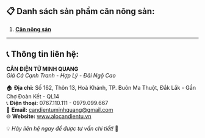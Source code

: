 ## 📋 Danh sách sản phẩm cân nông sản:

1. [**Cân nông sản**](https://alocandientu.vn/san-pham/can-nong-san)

---

## 📞 Thông tin liên hệ:

**CÂN ĐIỆN TỬ MINH QUANG**  
*Giá Cả Cạnh Tranh - Hợp Lý - Đãi Ngộ Cao*

🏠 **Địa chỉ:** Số 162, Thôn 13, Hoà Khánh, TP. Buôn Ma Thuột, Đắk Lắk - Gần Chợ Đoàn Kết - QL14  
📞 **Điện thoại:** 0767.110.111 - 0979.099.667  
📧 **Email:** candientuminhquang@gmail.com  
🌐 **Website:** www.alocandientu.vn

💡 *Hãy liên hệ ngay để được tư vấn chi tiết!* 🚀

